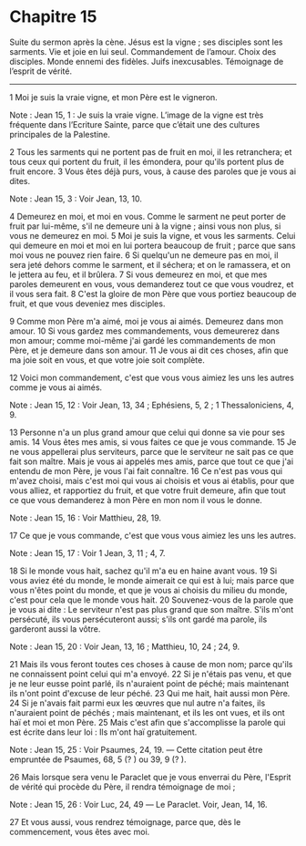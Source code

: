 # Chapitre 15

Suite du sermon après la cène.
Jésus est la vigne ; ses disciples sont les sarments.
Vie et joie en lui seul.
Commandement de l’amour.
Choix des disciples.
Monde ennemi des fidèles.
Juifs inexcusables.
Témoignage de l’esprit de vérité.

***

1 Moi je suis la vraie vigne, et mon Père est le vigneron.

<span class="bible-note">Note : </span> Jean 15, 1 : Je suis la vraie vigne. L’image de la vigne est très fréquente dans l’Ecriture Sainte, parce que c’était une des cultures principales de la Palestine.

2 Tous les sarments qui ne portent pas de fruit en moi, il les retranchera; et tous ceux qui portent du fruit, il les émondera, pour qu'ils portent plus de fruit encore. 3 Vous êtes déjà purs, vous, à cause des paroles que je vous ai dites.

<span class="bible-note">Note : </span> Jean 15, 3 : Voir Jean, 13, 10.

4 Demeurez en moi, et moi en vous. Comme le sarment ne peut porter de fruit par lui-même, s'il ne demeure uni à la vigne ; ainsi vous non plus, si vous ne demeurez en moi. 5 Moi je suis la vigne, et vous les sarments. Celui qui demeure en moi et moi en lui portera beaucoup de fruit ; parce que sans moi vous ne pouvez rien faire. 6 Si quelqu'un ne demeure pas en moi, il sera jeté dehors comme le sarment, et il séchera; et on le ramassera, et on le jettera au feu, et il brûlera. 7 Si vous demeurez en moi, et que mes paroles demeurent en vous, vous demanderez tout ce que vous voudrez, et il vous sera fait. 8 C'est la gloire de mon Père que vous portiez beaucoup de fruit, et que vous deveniez mes disciples.


9 Comme mon Père m'a aimé, moi je vous ai aimés. Demeurez dans mon amour. 10 Si vous gardez mes commandements, vous demeurerez dans mon amour; comme moi-même j'ai gardé les commandements de mon Père, et je demeure dans son amour. 11 Je vous ai dit ces choses, afin que ma joie soit en vous, et que votre joie soit complète.


12 Voici mon commandement, c'est que vous vous aimiez les uns les autres comme je vous ai aimés.

<span class="bible-note">Note : </span> Jean 15, 12 : Voir Jean, 13, 34 ; Ephésiens, 5, 2 ; 1 Thessaloniciens, 4, 9.

13 Personne n'a un plus grand amour que celui qui donne sa vie pour ses amis. 14 Vous êtes mes amis, si vous faites ce que je vous commande. 15 Je ne vous appellerai plus serviteurs, parce que le serviteur ne sait pas ce que fait son maître. Mais je vous ai appelés mes amis, parce que tout ce que j'ai entendu de mon Père, je vous l'ai fait connaître. 16 Ce n'est pas vous qui m'avez choisi, mais c'est moi qui vous ai choisis et vous ai établis, pour que vous alliez, et rapportiez du fruit, et que votre fruit demeure, afin que tout ce que vous demanderez à mon Père en mon nom il vous le donne.

<span class="bible-note">Note : </span> Jean 15, 16 : Voir Matthieu, 28, 19.

17 Ce que je vous commande, c'est que vous vous aimiez les uns les autres.

<span class="bible-note">Note : </span> Jean 15, 17 : Voir 1 Jean, 3, 11 ; 4, 7.


18 Si le monde vous hait, sachez qu'il m'a eu en haine avant vous. 19 Si vous aviez été du monde, le monde aimerait ce qui est à lui; mais parce que vous n'êtes point du monde, et que je vous ai choisis du milieu du monde, c'est pour cela que le monde vous hait. 20 Souvenez-vous de la parole que je vous ai dite : Le serviteur n'est pas plus grand que son maître. S'ils m'ont persécuté, ils vous persécuteront aussi; s'ils ont gardé ma parole, ils garderont aussi la vôtre.

<span class="bible-note">Note : </span> Jean 15, 20 : Voir Jean, 13, 16 ; Matthieu, 10, 24 ; 24, 9.

21 Mais ils vous feront toutes ces choses à cause de mon nom; parce qu'ils ne connaissent point celui qui m'a envoyé. 22 Si je n'étais pas venu, et que je ne leur eusse point parlé, ils n'auraient point de péché; mais maintenant ils n'ont point d'excuse de leur péché. 23 Qui me hait, hait aussi mon Père. 24 Si je n'avais fait parmi eux les œuvres que nul autre n'a faites, ils n'auraient point de péchés ; mais maintenant, et ils les ont vues, et ils ont haï et moi et mon Père. 25 Mais c'est afin que s'accomplisse la parole qui est écrite dans leur loi : Ils m'ont haï gratuitement.

<span class="bible-note">Note : </span> Jean 15, 25 : Voir Psaumes, 24, 19. ― Cette citation peut être empruntée de Psaumes, 68, 5 (? ) ou 39, 9 (? ).


26 Mais lorsque sera venu le Paraclet que je vous enverrai du Père, l'Esprit de vérité qui procède du Père, il rendra témoignage de moi ;

<span class="bible-note">Note : </span> Jean 15, 26 : Voir Luc, 24, 49 ― Le Paraclet. Voir, Jean, 14, 16.

27 Et vous aussi, vous rendrez témoignage, parce que, dès le commencement, vous êtes avec moi.

